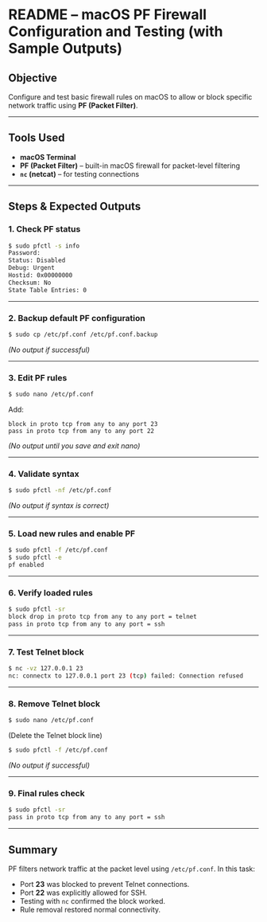 
# **README – macOS PF Firewall Configuration and Testing (with Sample Outputs)**

## **Objective**

Configure and test basic firewall rules on macOS to allow or block specific network traffic using **PF (Packet Filter)**.

---

## **Tools Used**

* **macOS Terminal**
* **PF (Packet Filter)** – built-in macOS firewall for packet-level filtering
* **`nc` (netcat)** – for testing connections

---

## **Steps & Expected Outputs**

### **1. Check PF status**

```bash
$ sudo pfctl -s info
Password:
Status: Disabled
Debug: Urgent
Hostid: 0x00000000
Checksum: No
State Table Entries: 0
```

---

### **2. Backup default PF configuration**

```bash
$ sudo cp /etc/pf.conf /etc/pf.conf.backup
```

*(No output if successful)*

---

### **3. Edit PF rules**

```bash
$ sudo nano /etc/pf.conf
```

Add:

```
block in proto tcp from any to any port 23
pass in proto tcp from any to any port 22
```

*(No output until you save and exit nano)*

---

### **4. Validate syntax**

```bash
$ sudo pfctl -nf /etc/pf.conf
```

*(No output if syntax is correct)*

---

### **5. Load new rules and enable PF**

```bash
$ sudo pfctl -f /etc/pf.conf
$ sudo pfctl -e
pf enabled
```

---

### **6. Verify loaded rules**

```bash
$ sudo pfctl -sr
block drop in proto tcp from any to any port = telnet
pass in proto tcp from any to any port = ssh
```

---

### **7. Test Telnet block**

```bash
$ nc -vz 127.0.0.1 23
nc: connectx to 127.0.0.1 port 23 (tcp) failed: Connection refused
```

---

### **8. Remove Telnet block**

```bash
$ sudo nano /etc/pf.conf
```

(Delete the Telnet block line)

```bash
$ sudo pfctl -f /etc/pf.conf
```

*(No output if successful)*

---

### **9. Final rules check**

```bash
$ sudo pfctl -sr
pass in proto tcp from any to any port = ssh
```

---

## **Summary**

PF filters network traffic at the packet level using `/etc/pf.conf`.
In this task:

* Port **23** was blocked to prevent Telnet connections.
* Port **22** was explicitly allowed for SSH.
* Testing with `nc` confirmed the block worked.
* Rule removal restored normal connectivity.

